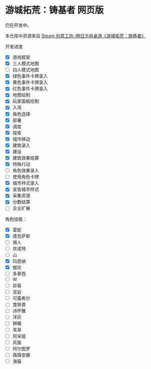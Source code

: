 # 游城拓荒：铸基者 网页版

仍在开发中。

本仓库中资源来自 [Steam 创意工坊::明日方舟桌游《游城拓荒：铸基者》](https://steamcommunity.com/sharedfiles/filedetails/?id=3064722448)

开发进度

- [x] 游戏框架
- [x] 三人模式地图
- [ ] 四人模式地图
- [x] 绿色事件卡牌录入
- [x] 黄色事件卡牌录入
- [x] 红色事件卡牌录入
- [x] 地图绘制
- [x] 玩家面板绘制
- [x] 入场
- [x] 角色选择
- [x] 部署
- [x] 调度
- [x] 探索
- [x] 城市移动
- [x] 建筑录入
- [x] 建设
- [x] 建筑效果结算
- [x] 特殊行动
- [ ] 角色效果录入
- [ ] 使用角色卡牌
- [x] 城市样式录入
- [x] 宣告城市样式
- [x] 采集资源
- [x] 分数结算
- [ ] 企业扩展

角色技能：
- [x] 雷蛇
- [x] 德克萨斯
- [ ] 锡人
- [ ] 坎诺特
- [ ] 山
- [x] 玛恩纳
- [x] 银灰
- [ ] 多萝西
- [ ] W
- [ ] 异客
- [ ] 泥岩
- [ ] 可露希尔
- [ ] 食铁兽
- [ ] 诗怀雅
- [ ] 洋灰
- [ ] 狮蝎
- [ ] 苇草
- [ ] 阿米娅
- [ ] 风笛
- [ ] 阿尔图罗
- [ ] 薇薇安娜
- [ ] 海猫
